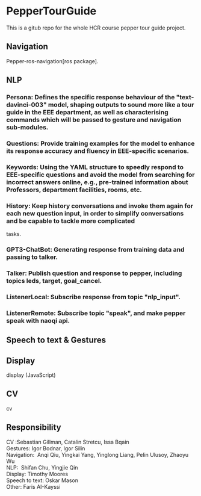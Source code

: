 # PepperTourGuide
This is a gitub repo for the whole HCR course pepper tour guide project. 

## Navigation
Pepper-ros-navigation[ros package]. 

## NLP
### Persona: Defines the specific response behaviour of the "text-davinci-003" model, shaping outputs to sound more like a tour guide in the EEE department, as well as characterising commands which will be passed to gesture and navigation sub-modules.

### Questions: Provide training examples for the model to enhance its response accuracy and fluency in EEE-specific scenarios.

### Keywords: Using the YAML structure to speedly respond to EEE-specific questions and avoid the model from searching for incorrect answers online, e.g., pre-trained information about Professors, department facilities, rooms, etc.

### History: Keep history conversations and invoke them again for each new question input, in order to simplify conversations and be capable to tackle more complicated
tasks.

### GPT3-ChatBot: Generating response from training data and passing to talker.

### Talker: Publish question and response to pepper, including topics leds, target, goal_cancel.

### ListenerLocal: Subscribe response from topic "nlp_input".

### ListenerRemote: Subscribe topic "speak", and make pepper speak with naoqi api.


## Speech to text & Gestures


## Display
display (JavaScript)

## CV
cv

## Responsibility
CV :Sebastian Gillman, Catalin Stretcu, Issa Bqain\
Gestures: Igor Bodnar, Igor Silin\
Navigation:  Anqi Qiu, Yingkai Yang, Yinglong Liang, Pelin Ulusoy, Zhaoyu Wu\
NLP:  Shifan Chu, Yingjie Qin\
Display: Timothy Moores\
Speech to text: Oskar Mason\
Other: Faris AI-Kayssi
